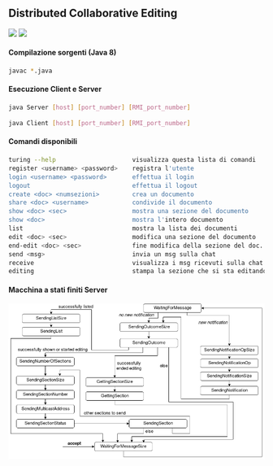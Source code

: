 ## Distributed Collaborative Editing

[<img src="https://www.code-inspector.com/project/8053/score/svg">](https://frontend.code-inspector.com/public/project/8053/Distributed-Collaborative-Editing/dashboard)
[<img src="https://www.code-inspector.com/project/8053/status/svg">](https://frontend.code-inspector.com/public/project/8053/Distributed-Collaborative-Editing/dashboard)

#### Compilazione sorgenti (Java 8)

```bash
javac *.java
```

#### Esecuzione Client e Server

```bash
java Server [host] [port_number] [RMI_port_number]
```

```bash
java Client [host] [port_number] [RMI_port_number]
```


#### Comandi disponibili 
```bash
turing --help                     visualizza questa lista di comandi
register <username> <password>    registra l'utente
login <username> <password>       effettua il login
logout                            effettua il logout
create <doc> <numsezioni>         crea un documento
share <doc> <username>            condivide il documento
show <doc> <sec>                  mostra una sezione del documento
show <doc>                        mostra l'intero documento
list                              mostra la lista dei documenti
edit <doc> <sec>                  modifica una sezione del documento
end-edit <doc> <sec>              fine modifica della sezione del doc.
send <msg>                        invia un msg sulla chat
receive                           visualizza i msg ricevuti sulla chat
editing                           stampa la sezione che si sta editando
```

#### Macchina a stati finiti Server

![Macchina a stati finiti Server](FSM_Server.png)

